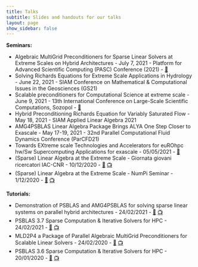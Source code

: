 ```yaml
---
title: Talks
subtitle: Slides and handouts for our talks
layout: page
show_sidebar: false
---
```


**Seminars:**
- Algebraic MultiGrid Preconditioners for Sparse Linear Solvers at Extreme Scales on Hybrid Architectures - July 7, 2021 - Platform for Advanced Scientific Computing (PASC) Conference (2021) - [📄](https://psctoolkit.github.io/talks/linearalgebraattheextremescale-PASC2021.pdf)
- Solving Richards Equations for Extreme Scale Applications in Hydrology - June 22, 2021 - SIAM Conference on Mathematical & Computational Issues in the Geosciences (GS21)
- Scalable preconditioners for Computational Science
at extreme scale - June 9, 2021 - 13th International Conference on Large-Scale Scientific Computations, Sozopol - [📄](https://psctoolkit.github.io/talks/EoCoEII-LSSC2021.pdf)
- Hybrid Preconditioning Richards Equation for Variably Saturated Flow - May 18, 2021 - SIAM Applied Linear Algebra 2021
- AMG4PSBLAS Linear Algebra Package Brings ALYA One Step Closer to Exascale -
May 17-19, 2021 - 32nd Parallel Computational Fluid Dynamics Conference (ParCFD21)
- Towards EXtreme scale Technologies and Accelerators for euROhpc
hw/Sw Supercomputing Applications for exascale - 05/05/2021 - [📄](https://psctoolkit.github.io/talks/TEXTAROSSACNR_Presentation.pdf)
- (Sparse) Linear Algebra at the Extreme Scale - Giornata giovani ricercatori IAC-CNR  - 10/12/2020 - [📄](https://psctoolkit.github.io/talks/linearalgebraattheextremescale-iaccnr.pdf) [📺](https://youtu.be/vLVpTfTM0fg?t=6567)
- (Sparse) Linear Algebra at the Extreme Scale - NumPi Seminar - 1/12/2020 - [📄](https://psctoolkit.github.io/talks/linearalgebraattheextremescale-pisa.pdf) [📺](https://hausdorff.dm.unipi.it/playback/presentation/2.0/playback.html?meetingId=17ca0638f7f10736d9763c7b4725704981e43265-1606834059719)

**Tutorials:**
- Demonstration of PSBLAS and AMG4PSBLAS for solving sparse linear systems on parallel hybrid architectures - 24/02/2021 - [📄](https://psctoolkit.github.io/talks/tutorialAMG4PSBLAS_eocoeexa2pro.pdf) [📺](https://www.youtube.com/watch?v=gTWYHzG606Q)
- PSBLAS 3.7 Sparse Computation & Iterative Solvers for HPC - 24/02/2021 - [📄](https://psctoolkit.github.io/talks/tutorialPSBLAS_eocoeexa2pro.pdf) [📺](https://www.youtube.com/watch?v=gTWYHzG606Q)
- MLD2P4 a Package of Parallel Algebraic MultiGrid Preconditioners for Scalable Linear Solvers - 24/02/2020 - [📄](https://psctoolkit.github.io/talks/tutorialMLD2P4_eocoe2020.pdf) [📺](https://youtu.be/Hp9LLeRuFm0)
- PSBLAS 3.6 Sparse Computation & Iterative Solvers for HPC - 20/01/2020 - [📄](https://psctoolkit.github.io/talks/tutorialPSBLAS_eocoe2020.pdf) [📺](https://youtu.be/4CHI76zFoPc)
